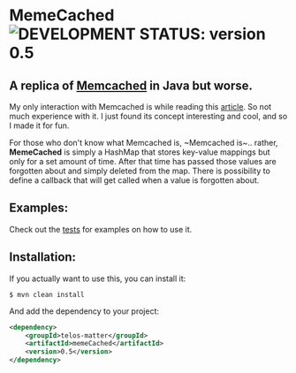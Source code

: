 # MemeCached &nbsp; ![DEVELOPMENT STATUS: version 0.5](https://badgen.net/badge/DEVELOPMENT%20STATUS/version%200.5/green)
## A replica of [Memcached](https://memcached.org/) in Java but worse.

My only interaction with Memcached is while reading this [article](https://quuxplusone.github.io/blog/2022/01/06/memcached-interview/). So not much experience with it.
I just found its concept interesting and cool, and so I made it for fun.

For those who don't know what Memcached is, ~Memcached is~.. rather, **MemeCached** is simply a HashMap that stores key-value mappings but only for a set amount of time. After that time has passed those values are forgotten about and simply deleted from the map. There is possibility to define a callback that will get called when a value is forgotten about.

## Examples:
Check out the [tests](src/test/java/MemeCachedTest.java#L11) for examples on how to use it.


## Installation:
If you actually want to use this, you can install it:
```console
$ mvn clean install
```

And add the dependency to your project:
```xml
<dependency>
    <groupId>telos-matter</groupId>
    <artifactId>memeCached</artifactId>
    <version>0.5</version>
</dependency>
```
